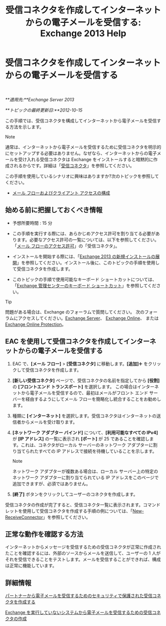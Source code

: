 ﻿---
title: '受信コネクタを作成してインターネットからの電子メールを受信する: Exchange 2013 Help'
TOCTitle: 受信コネクタを作成してインターネットからの電子メールを受信する
ms:assetid: 534bbd32-a0db-4d50-9579-4933b156d7b3
ms:mtpsurl: https://technet.microsoft.com/ja-jp/library/JJ657447(v=EXCHG.150)
ms:contentKeyID: 49896250
ms.date: 04/24/2018
mtps_version: v=EXCHG.150
ms.translationtype: HT
---

# 受信コネクタを作成してインターネットからの電子メールを受信する

 

_**適用先:**Exchange Server 2013_

_**トピックの最終更新日:**2012-10-15_

この手順では、受信コネクタを構成してインターネットから電子メールを受信する方法を示します。


> [!NOTE]
> 通常は、インターネットから電子メールを受信するために受信コネクタを明示的にセットアップする必要はありません。なぜなら、インターネットからの電子メールを受け入れる受信コネクタは Exchange をインストールすると暗黙的に作成されるからです。詳細は「<A href="receive-connectors-exchange-2013-help.md">受信コネクタ</A>」を参照してください。



この手順を使用しているシナリオに興味はありますか?次のトピックを参照してください。

  - [メール フローおよびクライアント アクセスの構成](configure-mail-flow-and-client-access-exchange-2013-help.md)

## 始める前に把握しておくべき情報

  - 予想所要時間 : 15 分

  - この手順を実行する際には、あらかじめアクセス許可を割り当てる必要があります。必要なアクセス許可の一覧については、以下を参照してください。「[メール フローのアクセス許可](mail-flow-permissions-exchange-2013-help.md)」の「受信コネクタ」。

  - インストールを開始する際には、「[Exchange 2013 の新規インストールの展開](deploy-a-new-installation-of-exchange-2013-exchange-2013-help.md)」を参照してください。インストール後に、このトピックの手順を使用して受信コネクタを作成します。

  - このトピックの手順で使用可能なキーボード ショートカットについては、「[Exchange 管理センターのキーボード ショートカット](keyboard-shortcuts-in-the-exchange-admin-center-exchange-online-protection-help.md)」を参照してください。


> [!TIP]
> 問題がある場合は、Exchange のフォーラムで質問してください。 次のフォーラムにアクセスしてください。<A href="https://go.microsoft.com/fwlink/p/?linkid=60612">Exchange Server</A>、 <A href="https://go.microsoft.com/fwlink/p/?linkid=267542">Exchange Online</A>、 または <A href="https://go.microsoft.com/fwlink/p/?linkid=285351">Exchange Online Protection</A>。



## EAC を使用して受信コネクタを作成してインターネットからの電子メールを受信する

1.  EAC で、**\[メール フロー\]** \> **\[受信コネクタ\]** に移動します。**\[追加\]**![\[追加\] アイコン](images/JJ218640.c1e75329-d6d7-4073-a27d-498590bbb558(EXCHG.150).gif "[追加] アイコン") をクリックして受信コネクタを作成します。

2.  **\[新しい受信コネクタ\]** ページで、受信コネクタの名前を指定してから **\[役割\]** の **\[フロントエンド トランスポート\]** を選択します。 この場合はインターネットから電子メールを受信するので、最初はメールがフロント エンド サーバーを経由するようにしてメール フローを簡略化し統合することをお勧めします。

3.  種類に **\[インターネット\]** を選択します。受信コネクタはインターネットの送信者からメールを受け取ります。

4.  **\[ネットワーク アダプター バインド\]** について、**\[利用可能なすべての IPv4\]** が **\[IP アドレス\]** の一覧に表示され **\[ポート\]** が 25 であることを確認します。これは、コネクタがローカル サーバーのネットワーク アダプターに割り当てられたすべての IP アドレスで接続を待機していることを示します。
    

    > [!NOTE]
    > ネットワーク アダプターが複数ある場合は、ローカル サーバー上の特定のネットワーク アダプターに割り当てられている IP アドレスをこのページで追加できますが、必須ではありません。



5.  **\[終了\]** ボタンをクリックしてユーザーのコネクタを作成します。

受信コネクタの作成が完了すると、受信コネクタ一覧に表示されます。コマンドレットを使用して受信コネクタを作成する手順の例については、「[New-ReceiveConnector](https://technet.microsoft.com/ja-jp/library/bb125139\(v=exchg.150\))」を参照してください。

## 正常な動作を確認する方法

インターネットからメッセージを受信するための受信コネクタが正常に作成されたことを確認するには、外部のソースからメールを送信して、ユーザーの 1 人がそれを受信できることをテストします。メールを受信することができれば、構成は正常に機能しています。

## 詳細情報

[パートナーから電子メールを受信するためのセキュリティで保護された受信コネクタを作成する](create-a-secure-receive-connector-to-receive-email-from-a-partner-exchange-2013-help.md)

[Exchange を実行していないシステムから電子メールを受信するための受信コネクタの作成](create-a-receive-connector-to-receive-email-from-a-system-not-running-exchange-exchange-2013-help.md)

